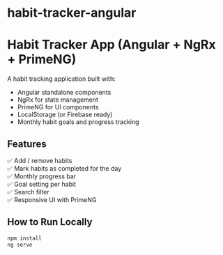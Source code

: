 # habit-tracker-angular

# Habit Tracker App (Angular + NgRx + PrimeNG)

A habit tracking application built with:

- Angular standalone components
- NgRx for state management
- PrimeNG for UI components
- LocalStorage (or Firebase ready)
- Monthly habit goals and progress tracking

## Features

✅ Add / remove habits  
✅ Mark habits as completed for the day  
✅ Monthly progress bar  
✅ Goal setting per habit  
✅ Search filter  
✅ Responsive UI with PrimeNG

## How to Run Locally

```bash
npm install
ng serve
